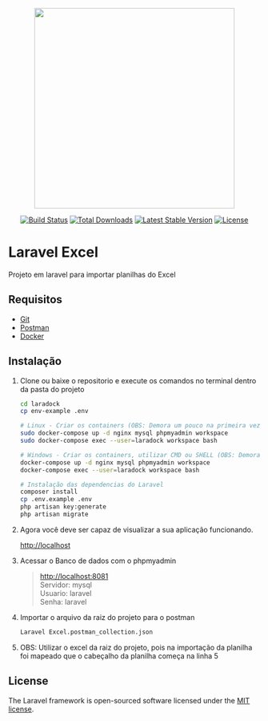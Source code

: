 <p align="center"><img src="https://res.cloudinary.com/dtfbvvkyp/image/upload/v1566331377/laravel-logolockup-cmyk-red.svg" width="400"></p>

<p align="center">
<a href="https://travis-ci.org/laravel/framework"><img src="https://travis-ci.org/laravel/framework.svg" alt="Build Status"></a>
<a href="https://packagist.org/packages/laravel/framework"><img src="https://poser.pugx.org/laravel/framework/d/total.svg" alt="Total Downloads"></a>
<a href="https://packagist.org/packages/laravel/framework"><img src="https://poser.pugx.org/laravel/framework/v/stable.svg" alt="Latest Stable Version"></a>
<a href="https://packagist.org/packages/laravel/framework"><img src="https://poser.pugx.org/laravel/framework/license.svg" alt="License"></a>
</p>

# Laravel Excel

Projeto em laravel para importar planilhas do Excel

## Requisitos

-   [Git](https://git-scm.com/)
-   [Postman](https://www.getpostman.com/downloads/)
-   [Docker](https://www.docker.com/get-started)

## Instalação

1. Clone ou baixe o repositorio e execute os comandos no terminal dentro da pasta do projeto

    ```bash
    cd laradock
    cp env-example .env

    # Linux - Criar os containers (OBS: Demora um pouco na primeira vez)
    sudo docker-compose up -d nginx mysql phpmyadmin workspace
    sudo docker-compose exec --user=laradock workspace bash

    # Windows - Criar os containers, utilizar CMD ou SHELL (OBS: Demora um pouco na primeira vez)
    docker-compose up -d nginx mysql phpmyadmin workspace
    docker-compose exec --user=laradock workspace bash

    # Instalação das dependencias do Laravel
    composer install
    cp .env.example .env
    php artisan key:generate
    php artisan migrate
    ```
    
2. Agora você deve ser capaz de visualizar a sua aplicação funcionando.

    [http://localhost](http://localhost) 

3. Acessar o Banco de dados com o phpmyadmin

    >[http://localhost:8081](http://localhost:8081)  
    >Servidor: mysql  
    >Usuario: laravel  
    >Senha: laravel  

3. Importar o arquivo da raiz do projeto para o postman 
    
    ```bash
    Laravel Excel.postman_collection.json
    ```

4. OBS: Utilizar o excel da raiz do projeto, pois na importação da planilha foi mapeado que o cabeçalho da planilha começa na linha 5


## License

The Laravel framework is open-sourced software licensed under the [MIT license](https://opensource.org/licenses/MIT).
